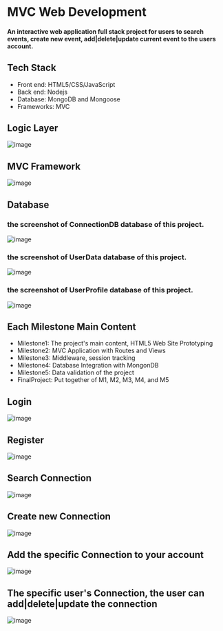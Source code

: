 # MVC Web Development
#### An interactive web application full stack project for users to search events, create new event, add|delete|update current event to the users account.
## Tech Stack
* Front end: HTML5/CSS/JavaScript
* Back end: Nodejs
* Database: MongoDB and Mongoose
* Frameworks: MVC 


## Logic Layer
![image](https://github.com/yingwang131/MVCWebDevelopment/blob/master/MVCWebProject/FinalProjectApplication/DemoPic/logic.png)
## MVC Framework
![image](https://github.com/yingwang131/MVCWebDevelopment/blob/master/MVCWebProject/FinalProjectApplication/DemoPic/MVC.png)
## Database
### the screenshot of ConnectionDB database of this project.
![image](https://github.com/yingwang131/MVCWebDevelopment/blob/master/MVCWebProject/Milestone4InsructionCode/Milestone4PicDoc/DataBaseCollectionContent/1ConnectionDB.png)
### the screenshot of UserData database of this project.
![image](https://github.com/yingwang131/MVCWebDevelopment/blob/master/MVCWebProject/Milestone4InsructionCode/Milestone4PicDoc/DataBaseCollectionContent/2UserDB.png)
### the screenshot of UserProfile database of this project.
![image](https://github.com/yingwang131/MVCWebDevelopment/blob/master/MVCWebProject/Milestone4InsructionCode/Milestone4PicDoc/DataBaseCollectionContent/3UserProfileDB.png)
## Each Milestone Main Content
* Milestone1: The project's main content, HTML5 Web Site Prototyping
* Milestone2: MVC Application with Routes and Views
* Milestone3: Middleware, session tracking
* Milestone4: Database Integration with MongonDB
* Milestone5: Data validation of the project
* FinalProject: Put together of M1, M2, M3, M4, and M5

## Login
![image](https://github.com/yingwang131/MVCWebDevelopment/blob/master/MVCWebProject/FinalProjectApplication/DemoPic/logIn.png)
## Register
![image](https://github.com/yingwang131/MVCWebDevelopment/blob/master/MVCWebProject/FinalProjectApplication/DemoPic/signUp.png)
## Search Connection
![image](https://github.com/yingwang131/MVCWebDevelopment/blob/master/MVCWebProject/FinalProjectApplication/DemoPic/connections.png)
## Create new Connection
![image](https://github.com/yingwang131/MVCWebDevelopment/blob/master/MVCWebProject/FinalProjectApplication/DemoPic/creatNewConnection.png)
## Add the specific Connection to your account
![image](https://github.com/yingwang131/MVCWebDevelopment/blob/master/MVCWebProject/FinalProjectApplication/DemoPic/connection.png)
## The specific user's Connection, the user can add|delete|update the connection
![image](https://github.com/yingwang131/MVCWebDevelopment/blob/master/MVCWebProject/FinalProjectApplication/DemoPic/theUserConnections.png)
